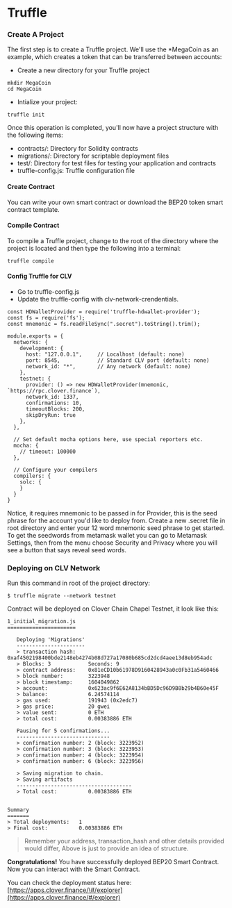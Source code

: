 # Truffle

### Create A Project <a id="create-a-project"></a>

The first step is to create a Truffle project. We'll use the \*MegaCoin as an example, which creates a token that can be transferred between accounts:

* Create a new directory for your Truffle project

```text
mkdir MegaCoin
cd MegaCoin
```

* Intialize your project:

```text
truffle init
```

Once this operation is completed, you'll now have a project structure with the following items:

* contracts/: Directory for Solidity contracts
* migrations/: Directory for scriptable deployment files
* test/: Directory for test files for testing your application and contracts
* truffle-config.js: Truffle configuration file

#### Create Contract <a id="create-contract"></a>

You can write your own smart contract or download the BEP20 token smart contract template.

#### Compile Contract <a id="compile-contract"></a>

To compile a Truffle project, change to the root of the directory where the project is located and then type the following into a terminal:

```text
truffle compile
```

#### Config Truffle for CLV <a id="config-truffle-for-bsc"></a>

* Go to truffle-config.js
* Update the truffle-config with clv-network-crendentials.

```text
const HDWalletProvider = require('truffle-hdwallet-provider');
const fs = require('fs');
const mnemonic = fs.readFileSync(".secret").toString().trim();

module.exports = {
  networks: {
    development: {
      host: "127.0.0.1",     // Localhost (default: none)
      port: 8545,            // Standard CLV port (default: none)
      network_id: "*",       // Any network (default: none)
    },
    testnet: {
      provider: () => new HDWalletProvider(mnemonic, `https://rpc.clover.finance`),
      network_id: 1337,
      confirmations: 10,
      timeoutBlocks: 200,
      skipDryRun: true
    },
  },

  // Set default mocha options here, use special reporters etc.
  mocha: {
    // timeout: 100000
  },

  // Configure your compilers
  compilers: {
    solc: {
    }
  }
}
```

Notice, it requires mnemonic to be passed in for Provider, this is the seed phrase for the account you'd like to deploy from. Create a new .secret file in root directory and enter your 12 word mnemonic seed phrase to get started. To get the seedwords from metamask wallet you can go to Metamask Settings, then from the menu choose Security and Privacy where you will see a button that says reveal seed words.

### Deploying on CLV Network <a id="deploying-on-bsc-network"></a>

Run this command in root of the project directory:

```text
$ truffle migrate --network testnet
```

Contract will be deployed on Clover Chain Chapel Testnet, it look like this:

```text
1_initial_migration.js
======================

   Deploying 'Migrations'
   ----------------------
   > transaction hash:    0xaf4502198400bde2148eb4274b08d727a17080b685cd2dcd4aee13d8eb954adc
   > Blocks: 3            Seconds: 9
   > contract address:    0x81eCD10b61978D9160428943a0c0Fb31a5460466
   > block number:        3223948
   > block timestamp:     1604049862
   > account:             0x623ac9f6E62A8134bBD5Dc96D9B8b29b4B60e45F
   > balance:             6.24574114
   > gas used:            191943 (0x2edc7)
   > gas price:           20 gwei
   > value sent:          0 ETH
   > total cost:          0.00383886 ETH

   Pausing for 5 confirmations...
   ------------------------------
   > confirmation number: 2 (block: 3223952)
   > confirmation number: 3 (block: 3223953)
   > confirmation number: 4 (block: 3223954)
   > confirmation number: 6 (block: 3223956)

   > Saving migration to chain.
   > Saving artifacts
   -------------------------------------
   > Total cost:          0.00383886 ETH


Summary
=======
> Total deployments:   1
> Final cost:          0.00383886 ETH
```

> Remember your address, transaction\_hash and other details provided would differ, Above is just to provide an idea of structure.

**Congratulations!** You have successfully deployed BEP20 Smart Contract. Now you can interact with the Smart Contract.

You can check the deployment status here:[https://apps.clover.finance/\#/explorer](https://apps.clover.finance/#/explorer)

